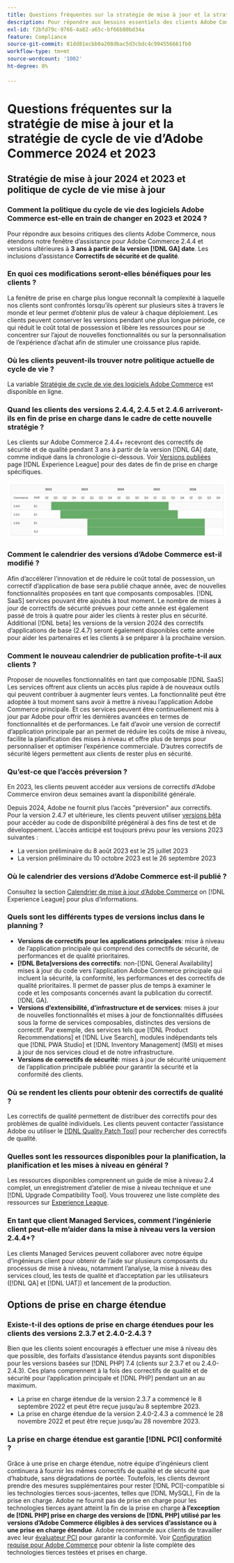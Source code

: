 ```yaml
---
title: Questions fréquentes sur la stratégie de mise à jour et la stratégie de cycle de vie d’Adobe Commerce 2024 et 2023
description: Pour répondre aux besoins essentiels des clients Adobe Commerce, nous étendons notre fenêtre d’assistance pour Adobe Commerce 2.4.4 et versions ultérieures à **3 ans à partir de la version [!DNL GA] date**. La prise en charge inclut **à la fois des correctifs de sécurité et de qualité**. Consultez notre nouveau [calendrier des versions](https://experienceleague.adobe.com/docs/commerce-operations/release/planning/schedule.html) pour plus d’informations sur le timing.
exl-id: f2bfd79c-9766-4a82-a65c-bf66b80bd34a
feature: Compliance
source-git-commit: 81dd81ecbb0a208dbac5d3cbdc4c994556661fb0
workflow-type: tm+mt
source-wordcount: '1002'
ht-degree: 0%

---
```


# Questions fréquentes sur la stratégie de mise à jour et la stratégie de cycle de vie d’Adobe Commerce 2024 et 2023

## Stratégie de mise à jour 2024 et 2023 et politique de cycle de vie mise à jour

### Comment la politique du cycle de vie des logiciels Adobe Commerce est-elle en train de changer en 2023 et 2024 ?

Pour répondre aux besoins critiques des clients Adobe Commerce, nous étendons notre fenêtre d’assistance pour Adobe Commerce 2.4.4 et versions ultérieures à **3 ans à partir de la version [!DNL GA] date**. Les inclusions d’assistance **Correctifs de sécurité et de qualité**.

### En quoi ces modifications seront-elles bénéfiques pour les clients ?

La fenêtre de prise en charge plus longue reconnaît la complexité à laquelle nos clients sont confrontés lorsqu’ils opèrent sur plusieurs sites à travers le monde et leur permet d’obtenir plus de valeur à chaque déploiement. Les clients peuvent conserver les versions pendant une plus longue période, ce qui réduit le coût total de possession et libère les ressources pour se concentrer sur l’ajout de nouvelles fonctionnalités ou sur la personnalisation de l’expérience d’achat afin de stimuler une croissance plus rapide.

### Où les clients peuvent-ils trouver notre politique actuelle de cycle de vie ?

La variable [Stratégie de cycle de vie des logiciels Adobe Commerce](https://www.adobe.com/content/dam/cc/en/legal/terms/enterprise/pdfs/Adobe-Commerce-Software-Lifecycle-Policy.pdf) est disponible en ligne.

### Quand les clients des versions 2.4.4, 2.4.5 et 2.4.6 arriveront-ils en fin de prise en charge dans le cadre de cette nouvelle stratégie ?

Les clients sur Adobe Commerce 2.4.4+ recevront des correctifs de sécurité et de qualité pendant 3 ans à partir de la version [!DNL GA] date, comme indiqué dans la chronologie ci-dessous. Voir [Versions publiées](https://experienceleague.adobe.com/docs/commerce-operations/release/versions.html) page [!DNL Experience League] pour des dates de fin de prise en charge spécifiques.

![Graphique 1](assets/MSKB-1978-1.jpg)

### Comment le calendrier des versions d’Adobe Commerce est-il modifié ?

Afin d’accélérer l’innovation et de réduire le coût total de possession, un correctif d’application de base sera publié chaque année, avec de nouvelles fonctionnalités proposées en tant que composants composables. [!DNL SaaS] services pouvant être ajoutés à tout moment. Le nombre de mises à jour de correctifs de sécurité prévues pour cette année est également passé de trois à quatre pour aider les clients à rester plus en sécurité. Additional [!DNL beta] les versions de la version 2024 des correctifs d’applications de base (2.4.7) seront également disponibles cette année pour aider les partenaires et les clients à se préparer à la prochaine version.

### Comment le nouveau calendrier de publication profite-t-il aux clients ?

Proposer de nouvelles fonctionnalités en tant que composable [!DNL SaaS] Les services offrent aux clients un accès plus rapide à de nouveaux outils qui peuvent contribuer à augmenter leurs ventes. La fonctionnalité peut être adoptée à tout moment sans avoir à mettre à niveau l’application Adobe Commerce principale. Et ces services peuvent être continuellement mis à jour par Adobe pour offrir les dernières avancées en termes de fonctionnalités et de performances. Le fait d’avoir une version de correctif d’application principale par an permet de réduire les coûts de mise à niveau, facilite la planification des mises à niveau et offre plus de temps pour personnaliser et optimiser l’expérience commerciale. D’autres correctifs de sécurité légers permettent aux clients de rester plus en sécurité.

### Qu’est-ce que l’accès préversion ?

En 2023, les clients peuvent accéder aux versions de correctifs d’Adobe Commerce environ deux semaines avant la disponibilité générale.

Depuis 2024, Adobe ne fournit plus l’accès &quot;préversion&quot; aux correctifs. Pour la version 2.4.7 et ultérieure, les clients peuvent utiliser [versions bêta](https://experienceleague.adobe.com/docs/commerce-operations/release/beta.html) pour accéder au code de disponibilité prégénéral à des fins de test et de développement. L’accès anticipé est toujours prévu pour les versions 2023 suivantes :

* La version préliminaire du 8 août 2023 est le 25 juillet 2023
* La version préliminaire du 10 octobre 2023 est le 26 septembre 2023

### Où le calendrier des versions d’Adobe Commerce est-il publié ?

Consultez la section [Calendrier de mise à jour d’Adobe Commerce](https://experienceleague.adobe.com/docs/commerce-operations/release/planning/schedule.html) on [!DNL Experience League] pour plus d’informations.

### Quels sont les différents types de versions inclus dans le planning ?

* **Versions de correctifs pour les applications principales**: mise à niveau de l’application principale qui comprend des correctifs de sécurité, de performances et de qualité prioritaires.
* **[!DNL Beta]versions des correctifs**: non-[!DNL General Availability] mises à jour du code vers l’application Adobe Commerce principale qui incluent la sécurité, la conformité, les performances et des correctifs de qualité prioritaires. Il permet de passer plus de temps à examiner le code et les composants concernés avant la publication du correctif. [!DNL GA].
* **Versions d’extensibilité, d’infrastructure et de services**: mises à jour de nouvelles fonctionnalités et mises à jour de fonctionnalités diffusées sous la forme de services composables, distinctes des versions de correctif. Par exemple, des services tels que [!DNL Product Recommendations] et [!DNL Live Search], modules indépendants tels que [!DNL PWA Studio] et [!DNL Inventory Management] (MSI) et mises à jour de nos services cloud et de notre infrastructure.
* **Versions de correctifs de sécurité**: mises à jour de sécurité uniquement de l’application principale publiée pour garantir la sécurité et la conformité des clients.

### Où se rendent les clients pour obtenir des correctifs de qualité ?

Les correctifs de qualité permettent de distribuer des correctifs pour des problèmes de qualité individuels. Les clients peuvent contacter l’assistance Adobe ou utiliser le [[!DNL Quality Patch Tool]](https://experienceleague.adobe.com/docs/commerce-knowledge-base/kb/announcements/commerce-announcements/magento-quality-patches-released-new-tool-to-self-serve-quality-patches.html) pour rechercher des correctifs de qualité.

### Quelles sont les ressources disponibles pour la planification, la planification et les mises à niveau en général ?

Les ressources disponibles comprennent un guide de mise à niveau 2.4 complet, un enregistrement d’atelier de mise à niveau technique et une [!DNL Upgrade Compatibility Tool]. Vous trouverez une liste complète des ressources sur [Experience League](https://experienceleague.adobe.com/docs/commerce-operations/upgrade-guide/resources/recommended-reading.html).

### En tant que client Managed Services, comment l’ingénierie client peut-elle m’aider dans la mise à niveau vers la version 2.4.4+?

Les clients Managed Services peuvent collaborer avec notre équipe d’ingénieurs client pour obtenir de l’aide sur plusieurs composants du processus de mise à niveau, notamment l’analyse, la mise à niveau des services cloud, les tests de qualité et d’acceptation par les utilisateurs ([!DNL QA] et [!DNL UAT]) et lancement de la production.

## Options de prise en charge étendue

### Existe-t-il des options de prise en charge étendues pour les clients des versions 2.3.7 et 2.4.0-2.4.3 ?

Bien que les clients soient encouragés à effectuer une mise à niveau dès que possible, des forfaits d’assistance étendus payants sont disponibles pour les versions basées sur [!DNL PHP] 7.4 (clients sur 2.3.7 et ou 2.4.0-2.4.3). Ces plans comprennent à la fois des correctifs de qualité et de sécurité pour l’application principale et [!DNL PHP] pendant un an au maximum.

* La prise en charge étendue de la version 2.3.7 a commencé le 8 septembre 2022 et peut être reçue jusqu’au 8 septembre 2023.
* La prise en charge étendue de la version 2.4.0-2.4.3 a commencé le 28 novembre 2022 et peut être reçue jusqu’au 28 novembre 2023.

### La prise en charge étendue est garantie [!DNL PCI] conformité ?

Grâce à une prise en charge étendue, notre équipe d’ingénieurs client continuera à fournir les mêmes correctifs de qualité et de sécurité que d’habitude, sans dégradations de portée. Toutefois, les clients devront prendre des mesures supplémentaires pour rester [!DNL PCI]-compatible si les technologies tierces sous-jacentes, telles que [!DNL MySQL], Fin de la prise en charge. Adobe ne fournit pas de prise en charge pour les technologies tierces ayant atteint la fin de la prise en charge **à l’exception de [!DNL PHP] prise en charge des versions de [!DNL PHP] utilisé par les versions d’Adobe Commerce éligibles à des services d’assistance ou à une prise en charge étendue**. Adobe recommande aux clients de travailler avec leur [évaluateur PCI](https://www.pcisecuritystandards.org/assessors_and_solutions/qualified_security_assessors) pour garantir la conformité. Voir [Configuration requise pour Adobe Commerce](https://experienceleague.adobe.com/docs/commerce-operations/installation-guide/system-requirements.html) pour obtenir la liste complète des technologies tierces testées et prises en charge.

